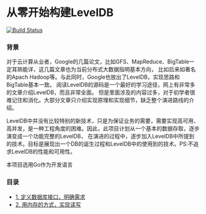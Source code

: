 # 从零开始构建LevelDB

[![Build Status](https://travis-ci.org/red-chen/min-leveldb.png?branch=master)](https://travis-ci.org/red-chen/min-leveldb)

### 背景

对于云计算从业者，Google的几篇论文，比如GFS、MapReduce、BigTable一定耳熟能详，这几篇文章也为当前分布式大数据指明基本方向，
比如后来如著名的Apach Hadoop等。与此同时，Google也放出了LevelDB，实现思路和BigTable基本一致。
阅读LevelDB的源码是一个最好的学习途径，网上有非常多的文章介绍LevelDB，而且非常全面。
但是里面涉及的内容过多，对于初学者很难记住和消化。大部分文章只介绍实现原理和实现细节，缺乏整个演进路线的介绍。

LevelDB中并没有比较特别的新技术，只是为保证业务的需要，需要实现高可用、高并发，是一种工程角度的困难。因此，此项目计划从一个基本的数据存取，逐步演变成一个功能完整的LevelDB，
在演进的过程中，逐步加入LevelDB中所提到的技术。目标是展现出一个DB的诞生过程和LevelDB中的使用到的技术。PS:不追求LevelDB的性能和可用性。

本项目选用Go作为开发语言

### 目录
- [1. 定义数据库接口，明确需求](/doc/chp1.md)
- [2. 用内存的方式，实现读写](/doc/chp2.md)
